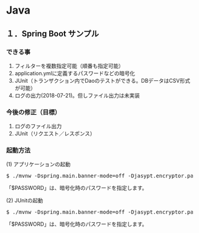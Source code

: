 # Java

## １．Spring Boot サンプル

### できる事
1. フィルターを複数指定可能（順番も指定可能）
1. application.ymlに定義するパスワードなどの暗号化
1. JUnit（トランザクション内でDaoのテストができる。DBデータはCSV形式が可能）
1. ログの出力(2018-07-21)。但しファイル出力は未実装

### 今後の修正（目標）
1. ログのファイル出力
1. JUnit（リクエスト／レスポンス）

### 起動方法
(1) アプリケーションの起動
<pre>$ ./mvnw -Dspring.main.banner-mode=off -Djasypt.encryptor.password=$PASSWORD spring-boot:run</pre>
「$PASSWORD」は、暗号化時のパスワードを指定します。

(2) JUnitの起動
<pre>$ ./mvnw -Dspring.main.banner-mode=off -Djasypt.encryptor.password=$PASSWORD test</pre>
「$PASSWORD」は、暗号化時のパスワードを指定します。